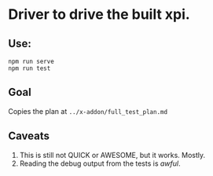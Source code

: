 # Driver to drive the built xpi.

## Use:

```
npm run serve
npm run test
```

## Goal

Copies the plan at `../x-addon/full_test_plan.md`


## Caveats

1.  This is still not QUICK or AWESOME, but it works.  Mostly.
2.  Reading the debug output from the tests is *awful*.
